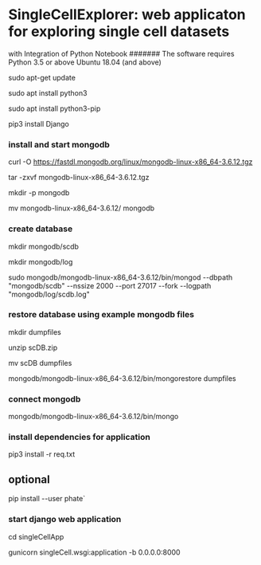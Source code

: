 # SingleCellExplorer: web applicaton for exploring single cell datasets
  with Integration of Python Notebook
####### The software requires Python 3.5 or above Ubuntu 18.04 (and above) 

sudo apt-get update

sudo apt install python3

sudo apt install python3-pip

pip3 install Django

### install and start mongodb

curl -O https://fastdl.mongodb.org/linux/mongodb-linux-x86_64-3.6.12.tgz

tar -zxvf mongodb-linux-x86_64-3.6.12.tgz

mkdir -p mongodb

mv mongodb-linux-x86_64-3.6.12/ mongodb

### create database 

mkdir mongodb/scdb

mkdir mongodb/log

sudo mongodb/mongodb-linux-x86_64-3.6.12/bin/mongod --dbpath "mongodb/scdb" --nssize 2000 --port 27017 --fork --logpath "mongodb/log/scdb.log"

### restore database using example mongodb files

mkdir dumpfiles

unzip scDB.zip

mv scDB dumpfiles

mongodb/mongodb-linux-x86_64-3.6.12/bin/mongorestore dumpfiles

### connect mongodb

mongodb/mongodb-linux-x86_64-3.6.12/bin/mongo

### install dependencies for application

pip3 install -r req.txt
## optional
pip install --user phate`

### start django web application

cd singleCellApp

gunicorn singleCell.wsgi:application -b 0.0.0.0:8000

